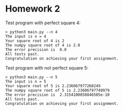 # Homework 2

Test program with perfect square 4:

```
> python3 main.py --n 4
The input is n = 4
Your square root of 4 is 2
The numpy square root of 4 is 2.0
The error precision is  0.0
All tests past.
Congratulation on achieving your first assignment.
```

Test program with not perfect square 5:

```
> python3 main.py --n 5
The input is n = 5
Your square root of 5 is 2.236067977268249
The numpy square root of 5 is 2.23606797749979
The error precision is  2.3154100858846505e-10
All tests past.
Congratulation on achieving your first assignment.
```
